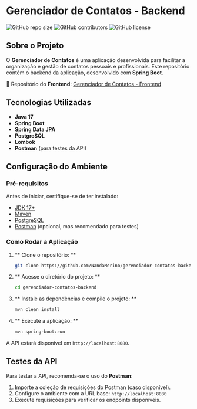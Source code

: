 # Gerenciador de Contatos - Backend

![GitHub repo size](https://img.shields.io/github/repo-size/NandaMerino/gerenciador-contatos-backend)
![GitHub contributors](https://img.shields.io/github/contributors/NandaMerino/gerenciador-contatos-backend)
![GitHub license](https://img.shields.io/github/license/NandaMerino/gerenciador-contatos-backend)

## Sobre o Projeto
O **Gerenciador de Contatos** é uma aplicação desenvolvida para facilitar a organização e gestão de contatos pessoais e profissionais. Este repositório contém o backend da aplicação, desenvolvido com **Spring Boot**.

🔗 Repositório do **Frontend**: [Gerenciador de Contatos - Frontend](https://github.com/NandaMerino/gerenciador-contatos-frontend)

## Tecnologias Utilizadas
- **Java 17**
- **Spring Boot**
- **Spring Data JPA**
- **PostgreSQL**
- **Lombok**
- **Postman** (para testes da API)

## Configuração do Ambiente
### Pré-requisitos
Antes de iniciar, certifique-se de ter instalado:
- [JDK 17+](https://adoptopenjdk.net/)
- [Maven](https://maven.apache.org/)
- [PostgreSQL](https://www.postgresql.org/)
- [Postman](https://www.postman.com/) (opcional, mas recomendado para testes)
  
### Como Rodar a Aplicação
1. ** Clone o repositório: **
   ```sh
   git clone https://github.com/NandaMerino/gerenciador-contatos-backend.git

2. ** Acesse o diretório do projeto: **
   ```sh
   cd gerenciador-contatos-backend

3. ** Instale as dependências e compile o projeto: **
   ```sh
   mvn clean install

4. ** Execute a aplicação: **
   ```sh
   mvn spring-boot:run

A API estará disponível em `http://localhost:8080`.

## Testes da API

Para testar a API, recomenda-se o uso do **Postman**:

1. Importe a coleção de requisições do Postman (caso disponível).
2. Configure o ambiente com a URL base:
   `http://localhost:8080`
3. Execute requisições para verificar os endpoints disponíveis.
